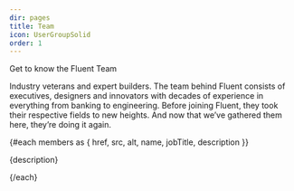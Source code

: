 ```yaml
---
dir: pages
title: Team
icon: UserGroupSolid
order: 1
---
```


<script>
  import { Img, Heading, P } from 'flowbite-svelte'
  import { 
    Section, 
    TeamWrapper, 
    TeamHeader, 
    TeamBody, 
    TeamItem, 
    Facebook, 
    Github, 
    Twitter
  } from 'flowbite-svelte-blocks';

  let imgClass = `
    grayscale
    hover:grayscale-0
    object-cover
    w-25
    rounded-xl
    shadow-xl
    xs:rounded-full
    sm:rounded-none
  `;

  let members = [
    {
      href: '/',
      src: '/images/team/00_team_member.jpg',
      alt: 'Bradley Allgood',
      name: 'Bradley Allgood',
      jobTitle: 'Chief Executive Officer',
      description: 'Bradley drives the technical strategy of the fluent platform and brand.'
    },
    {
      href: '/',
      src: '/images/team/01_team_member.jpg',
      alt: 'Greg Guedel',
      name: 'Greg Guedel',
      jobTitle: 'Chief Legal Officer',
      description: ''
    },
    {
      href: '/',
      src: '/images/team/02_team_member.jpg',
      alt: 'John Buckle',
      name: 'John Buckle',
      jobTitle: 'Lead Backend Engineer',
      description: 'John drives the technical strategy'
    },
    {
      href: '/',
      src: '/images/team/03_team_member.jpg',
      alt: 'Amrita Srivastava',
      name: 'Amrita Srivastava',
      jobTitle: 'Program Advisor',
      description: 'Amrita drives the program strategy.'
    },
    {
      href: '/',
      src: '/images/team/04_team_member.jpg',
      alt: 'Anthony Nixon',
      name: 'Anthony Nixon',
      jobTitle: 'Senior Software Engineer',
      description: ''
    },
    {
      href: '/',
      src: '/images/team/05_team_member.jpg',
      alt: 'Armin Ranjbar',
      name: 'Armin Ranjbar',
      jobTitle: 'Chief Technology Officer',
      description: 'Armin guides the technical strategy'
    },
    {
      href: '/',
      src: '/images/team/06_team_member.jpg',
      alt: 'Khaled Khan',
      name: 'Khaled Khan',
      jobTitle: 'Chief Strategy Officer',
      description: 'Khaled drives the strategy.'
    },
    {
      href: '/',
      src: '/images/team/07_team_member.jpg',
      alt: 'Brent Tanner',
      name: 'Brent Tanner',
      jobTitle: 'Chief Operations Officer',
      description: 'Brent guides the operations'
    },
    {
      href: '/',
      src: '/images/team/08_team_member.jpg',
      alt: 'William Hester',
      name: 'William Hester',
      jobTitle: 'Head of Engineering',
      description: 'William heads up engineering.'
    },
    {
      href: '/',
      src: '/images/team/09_team_member.jpg',
      alt: 'anon',
      name: 'K. Poett',
      jobTitle: 'Sr. Lead Engineer',
      description: 'Poet of code, not words.'
    }
  ];
</script>

<Section name="team">
  <TeamWrapper>
    <TeamHeader>
      <svelte:fragment slot="label">Get to know the Fluent Team</svelte:fragment>
      <P class="font-light text-gray-500 lg:mb-16 sm:text-xl dark:text-gray-400"> 
        Industry veterans and expert builders.
        The team behind Fluent consists of executives, 
        designers and innovators with decades of experience 
        in everything from banking to engineering.
        Before joining Fluent, they took their respective fields to new heights. 
        And now that we’ve gathered them here, they’re doing it again.
      </P> 
    </TeamHeader>
    <TeamBody>
      {#each members as { href, src, alt, name, jobTitle, description }}
      <TeamItem {href} {src} {alt} {name} {jobTitle} {imgClass}>
        <P class="mt-3 mb-4 font-light text-gray-500 dark:text-gray-400">
          {description}
        </P>
        <svelte:fragment slot="social">
          <Facebook href="https://www.facebook.com/" />
          <Github href="https://github.com/" />
          <Twitter href="https://twitter.com/" />
        </svelte:fragment>
      </TeamItem>
      {/each}
    </TeamBody>
  </TeamWrapper>
</Section>
